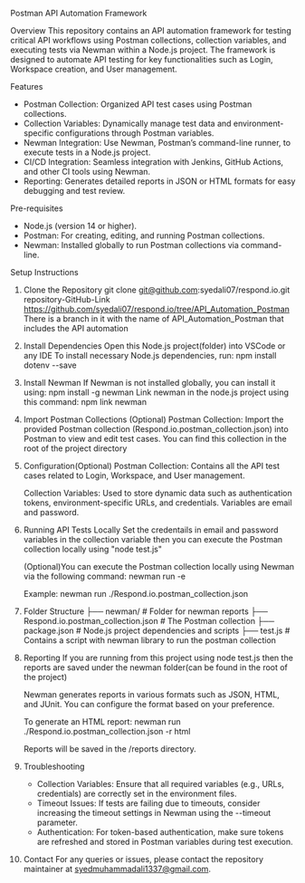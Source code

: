 Postman API Automation Framework

Overview
This repository contains an API automation framework for testing critical API workflows using Postman collections, collection variables, and executing tests via Newman within a Node.js project. The framework is designed to automate API testing for key functionalities such as Login, Workspace creation, and User management.

Features
- Postman Collection: Organized API test cases using Postman collections.
- Collection Variables: Dynamically manage test data and environment-specific configurations through Postman variables.
- Newman Integration: Use Newman, Postman’s command-line runner, to execute tests in a Node.js project.
- CI/CD Integration: Seamless integration with Jenkins, GitHub Actions, and other CI tools using Newman.
- Reporting: Generates detailed reports in JSON or HTML formats for easy debugging and test review.

Pre-requisites
- Node.js (version 14 or higher).
- Postman: For creating, editing, and running Postman collections.
- Newman: Installed globally to run Postman collections via command-line.

Setup Instructions
1. Clone the Repository
    git clone git@github.com:syedali07/respond.io.git
    repository-GitHub-Link https://github.com/syedali07/respond.io/tree/API_Automation_Postman
    There is a branch in it with the name of API_Automation_Postman that includes the API automation

2. Install Dependencies
    Open this Node.js project(folder) into VSCode or any IDE
    To install necessary Node.js dependencies, run: npm install dotenv --save

3. Install Newman
    If Newman is not installed globally, you can install it using:
    npm install -g newman
    Link newman in the node.js project using this command: npm link newman

4. Import Postman Collections (Optional)
    Postman Collection: Import the provided Postman collection (Respond.io.postman_collection.json) into Postman to view and edit test cases. You can find this collection in the root of the project directory

5. Configuration(Optional)
    Postman Collection: Contains all the API test cases related to Login, Workspace, and User management.

    Collection Variables: Used to store dynamic data such as authentication tokens, environment-specific URLs, and credentials. Variables are email and password.

6. Running API Tests Locally
    Set the credentails in email and password variables in the collection variable then you can execute the Postman collection locally using "node test.js"
    
    (Optional)You can execute the Postman collection locally using Newman via the following command:
    newman run <path-to-collection> -e <path-to-environment-file>

    Example:
    newman run ./Respond.io.postman_collection.json

7. Folder Structure
    ├── newman/                                 # Folder for newman reports
    ├── Respond.io.postman_collection.json      # The Postman collection
    ├── package.json                            # Node.js project dependencies and scripts
    ├── test.js                                 # Contains a script with newman library to run the postman collection

8. Reporting
    If you are running from this project using node test.js then the reports are saved under the newman folder(can be found in the root of the project)
    
    Newman generates reports in various formats such as JSON, HTML, and JUnit. You can configure the format based on your preference.

    To generate an HTML report:
    newman run ./Respond.io.postman_collection.json -r html

    Reports will be saved in the /reports directory.

9. Troubleshooting
    - Collection Variables: Ensure that all required variables (e.g., URLs, credentials) are correctly set in the environment files.
    - Timeout Issues: If tests are failing due to timeouts, consider increasing the timeout settings in Newman using the --timeout parameter.
    - Authentication: For token-based authentication, make sure tokens are refreshed and stored in Postman variables during test execution.

10. Contact
    For any queries or issues, please contact the repository maintainer at syedmuhammadali1337@gmail.com.
